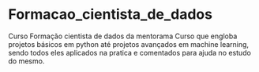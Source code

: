 # Formacao_cientista_de_dados
Curso Formação cientista de dados da mentorama
Curso que engloba projetos básicos em python até projetos avançados em machine learning,
sendo todos eles aplicados na pratica e comentados para ajuda no estudo do mesmo.
